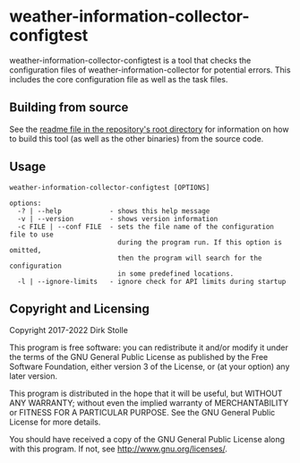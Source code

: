 # weather-information-collector-configtest

weather-information-collector-configtest is a tool that checks the configuration
files of weather-information-collector for potential errors. This includes the
core configuration file as well as the task files.

## Building from source

See the [readme file in the repository's root directory](../../readme.md) for
information on how to build this tool (as well as the other binaries) from the
source code.

## Usage

```
weather-information-collector-configtest [OPTIONS]

options:
  -? | --help            - shows this help message
  -v | --version         - shows version information
  -c FILE | --conf FILE  - sets the file name of the configuration file to use
                           during the program run. If this option is omitted,
                           then the program will search for the configuration
                           in some predefined locations.
  -l | --ignore-limits   - ignore check for API limits during startup
```

## Copyright and Licensing

Copyright 2017-2022  Dirk Stolle

This program is free software: you can redistribute it and/or modify
it under the terms of the GNU General Public License as published by
the Free Software Foundation, either version 3 of the License, or
(at your option) any later version.

This program is distributed in the hope that it will be useful,
but WITHOUT ANY WARRANTY; without even the implied warranty of
MERCHANTABILITY or FITNESS FOR A PARTICULAR PURPOSE.  See the
GNU General Public License for more details.

You should have received a copy of the GNU General Public License
along with this program.  If not, see <http://www.gnu.org/licenses/>.

